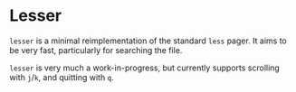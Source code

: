 Lesser
======

`lesser` is a minimal reimplementation of the standard `less` pager.  It aims to
be very fast, particularly for searching the file.

`lesser` is very much a work-in-progress, but currently supports scrolling with
`j`/`k`, and quitting with `q`.
